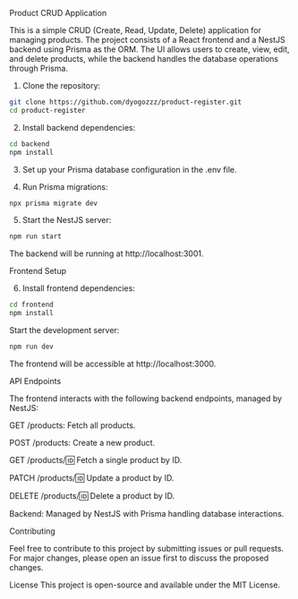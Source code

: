 Product CRUD Application

This is a simple CRUD (Create, Read, Update, Delete) application for managing products. The project consists of a React frontend and a NestJS backend using Prisma as the ORM. The UI allows users to create, view, edit, and delete products, while the backend handles the database operations through Prisma.

1. Clone the repository:
```bash
git clone https://github.com/dyogozzz/product-register.git
cd product-register
```

2. Install backend dependencies:
```bash
cd backend
npm install
```
3. Set up your Prisma database configuration in the .env file.

4. Run Prisma migrations:
```bash
npx prisma migrate dev
```

5. Start the NestJS server:
```bash
npm run start
```

The backend will be running at http://localhost:3001.

Frontend Setup

6. Install frontend dependencies:

```bash
cd frontend
npm install
```

Start the development server:
```bash
npm run dev
```

The frontend will be accessible at http://localhost:3000.

API Endpoints

The frontend interacts with the following backend endpoints, managed by NestJS:

GET /products: Fetch all products.

POST /products: Create a new product.

GET /products/:id: Fetch a single product by ID.

PATCH /products/:id: Update a product by ID.

DELETE /products/:id: Delete a product by ID.

Backend: Managed by NestJS with Prisma handling database interactions.

Contributing

Feel free to contribute to this project by submitting issues or pull requests. For major changes, please open an issue first to discuss the proposed changes.

License
This project is open-source and available under the MIT License.